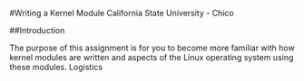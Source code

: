 #Writing a Kernel Module
California State University - Chico

##Introduction

The purpose of this assignment is for you to become more familiar with how kernel modules are written and aspects of the Linux operating system using these modules.
Logistics

